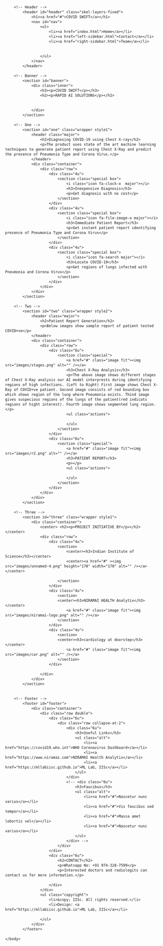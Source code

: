 <!DOCTYPE HTML>
<!--
	Ion by TEMPLATED
	templated.co @templatedco
	Released for free under the Creative Commons Attribution 3.0 license (templated.co/license)
-->
<html>
	<head>
		<title>COVID-19</title>
		<meta http-equiv="content-type" content="text/html; charset=utf-8" />
		<meta name="description" content="" />
		<meta name="keywords" content="" />
		<!--[if lte IE 8]><script src="js/html5shiv.js"></script><![endif]-->
		<script src="js/jquery.min.js"></script>
		<script src="js/skel.min.js"></script>
		<script src="js/skel-layers.min.js"></script>
		<script src="js/init.js"></script>
		<noscript>
			<link rel="stylesheet" href="https://fonts.googleapis.com/css?family=Montserrat">
            <link rel="stylesheet" href="https://cdnjs.cloudflare.com/ajax/libs/font-awesome/4.7.0/css/font-awesome.min.css">
			<link rel="stylesheet" href="css/skel.css" />
			<link rel="stylesheet" href="css/style.css" />
			<link rel="stylesheet" href="css/style-xlarge.css" />
			<link rel="stylesheet" type= "text/css" href="css/filestyles.css" />
			<link rel="stylesheet" type= "text/css" href="css/css_main.css" />
		</noscript>
	</head>
	<body id="top">
		
		<!-- Header -->
			<header id="header" class="skel-layers-fixed">
				<h1><a href="#">COVID SWIFT</a></h1>
				<nav id="nav">
					<ul>
						<li><a href="index.html">Home</a></li>
						<li><a href="left-sidebar.html">Contact</a></li>
						<li><a href="right-sidebar.html">Team</a></li>
						
						
					</ul>
				</nav>
			</header>

		<!-- Banner -->
			<section id="banner">
				<div class="inner">
					<h3><p>COVID SWIFT</p></h3>
					<h2><p>RAPID AI SOLUTIONS</p></h2>
					
					
				</div>
			</section>

		<!-- One -->
			<section id="one" class="wrapper style1">
				<header class="major">
					<h2>Diagnosing COVID-19 using Chest X-ray</h2>
					<p>The product uses state of the art machine learning techniques to generate patient report using Chest X-Ray and predict the presence of Pneumonia Type and Corona Virus.</p>
				</header>
				<div class="container">
					<div class="row">
						<div class="4u">
							<section class="special box">
								<i class="icon fa-clock-o  major"></i>
								<h3>Inexpensive Diagnosis</h3>
								<p>Get diagnosis with no cost</p>
							</section>
						</div>
						<div class="4u">
							<section class="special box">
								<i class="icon fa-file-image-o major"></i>
								<h3>Immediate Patient Report</h3>
								<p>Get instant patient report identifying presence of Pneumonia Type and Corona Virus</p>
							</section>
						</div>
						<div class="4u">
							<section class="special box">
								<i class="icon fa-search major"></i>
								<h3>Locate COVID-19</h3>
								<p>Get regions of lungs infected with Pneumonia and Corona Virus</p>
							</section>
						</div>
					</div>
				</div>
			</section>
			
		<!-- Two -->
			<section id="two" class="wrapper style2">
				<header class="major">
					<h2>Patient Report Generation</h2>
					<p>Below images show sample report of patient tested COVID+ve</p>
				</header>
				<div class="container">
					<div class="row">
						<div class="6u">
							<section class="special">
								<a href="#" class="image fit"><img src="images/stages.png" alt="" /></a>
								<h3>Chest X-Ray Analysis</h3>
								<p>The above image shows different stages of Chest X-Ray analysis our AI model interprests during identifying regions of high infections. (Left to Right) First image shows Chest X-Ray of COVID+ve patient. Second image consists of red bounding box which shows region of the lung where Pneumonia exists. Thind image gives suspecious regions of the lungs of the patient(red indicats regions of hight interest). Fourth image shows segmented lung region. </p>
								<ul class="actions">
									
								</ul>
							</section>
						</div>
						<div class="6u">
							<section class="special">
								<a href="#" class="image fit"><img src="images/r2.png" alt="" /></a>
								<h3>PATIENT REPORT</h3>
								<p></p>
								<ul class="actions">
									
								</ul>
							</section>
						</div>
					</div>
				</div>
			</section>

		<!-- Three -->
			<section id="three" class="wrapper style1">
				<div class="container">
					<center> <h2><p>PROJECT INITIATIVE BY</p></h2></center> 
					<div class="row">
						<div class="4u">
							<section>
								<center><h3>Indian Institute of Science</h3></center>
								<center><a href="#" ><img src="images/unnamed-4.png" height="170" width="170" alt="" /></a></center>
								
							</section>
						</div>
						<div class="4u">
							<section>
							<center><h3>NIRAMAI HEALTH Analytix</h3></center>
								<a href="#" class="image fit"><img src="images/niramai-logo.png" alt="" /></a>
							</section>
						</div>
						<div class="4u">
							<section>
							<center><h3>cardiology at doorstep</h3></center>
								<a href="#" class="image fit"><img src="images/car.png" alt="" /></a>
							</section>
						</div>
						
					</div>
				</div>
			</section>	
			
            
		<!-- Footer -->
			<footer id="footer">
				<div class="container">
					<div class="row double">
						<div class="6u">
							<div class="row collapse-at-2">
								<div class="6u">
									<h3>Useful Links</h3>
									<ul class="alt">
										<li><a href="https://covid19.who.int">WHO Coronavirus Dashboard</a></li>
										<li><a href="https://www.niramai.com">NIRAMAI Health Analytix</a></li>
										<li><a href="https://mllabiisc.github.io">ML Lab, IISc</a></li>
									</ul>
								</div>
								<!-- <div class="6u">
									<h3>Faucibus</h3>
									<ul class="alt">
										<li><a href="#">Nascetur nunc varius</a></li>
										<li><a href="#">Vis faucibus sed tempor</a></li>
										<li><a href="#">Massa amet lobortis vel</a></li>
										<li><a href="#">Nascetur nunc varius</a></li>
									</ul>
								</div> -->
							</div>
						</div>
						<div class="6u">
							<h2>CONTACT</h2>
							<p>Whatsapp No: +91 974-328-7599</p>
							<p>Interested doctors and radiologits can contact us for more information.</p>
							
						</div>
					</div>
					<ul class="copyright">
						<li>&copy; IISc. All rights reserved.</li>
						<li>Design: <a href="https://mllabiisc.github.io">ML Lab, IISc</a></li>
						
					</ul>
				</div>
			</footer>

	</body>
</html>
